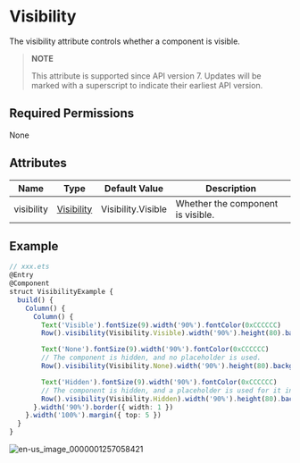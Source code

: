 # Visibility

The visibility attribute controls whether a component is visible.

> **NOTE**
>
> This attribute is supported since API version 7. Updates will be marked with a superscript to indicate their earliest API version.


## Required Permissions

None


## Attributes


| Name| Type| Default Value| Description|
| -------- | -------- | -------- | -------- |
| visibility | [Visibility](ts-appendix-enums.md#visibility) | Visibility.Visible | Whether the component is visible. |


## Example

```ts
// xxx.ets
@Entry
@Component
struct VisibilityExample {
  build() {
    Column() {
      Column() {
        Text('Visible').fontSize(9).width('90%').fontColor(0xCCCCCC)
        Row().visibility(Visibility.Visible).width('90%').height(80).backgroundColor(0xAFEEEE)

        Text('None').fontSize(9).width('90%').fontColor(0xCCCCCC)
        // The component is hidden, and no placeholder is used.
        Row().visibility(Visibility.None).width('90%').height(80).backgroundColor(0xAFEEEE)

        Text('Hidden').fontSize(9).width('90%').fontColor(0xCCCCCC)
        // The component is hidden, and a placeholder is used for it in the layout.
        Row().visibility(Visibility.Hidden).width('90%').height(80).backgroundColor(0xAFEEEE)
      }.width('90%').border({ width: 1 })
    }.width('100%').margin({ top: 5 })
  }
}
```

![en-us_image_0000001257058421](figures/en-us_image_0000001257058421.gif)
